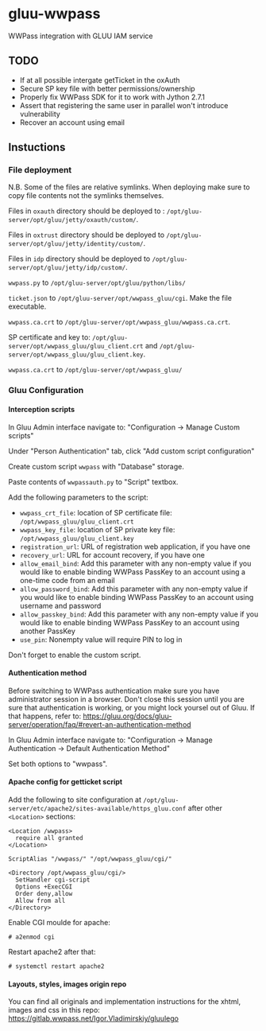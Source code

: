 # gluu-wwpass

WWPass integration with GLUU IAM service

## TODO
 - If at all possible intergate getTicket in the oxAuth
 - Secure SP key file with better permissions/ownership
 - Properly fix WWPass SDK for it to work with Jython 2.7.1
 - Assert that registering the same user in parallel won't introduce vulnerability
 - Recover an account using email

## Instuctions

### File deployment
N.B. Some of the files are relative symlinks. When deploying make sure to copy file contents not the symlinks themselves.

Files in `oxauth` directory should be deployed to : `/opt/gluu-server/opt/gluu/jetty/oxauth/custom/`.

Files in `oxtrust` directory should be deployed to `/opt/gluu-server/opt/gluu/jetty/identity/custom/`.

Files in `idp` directory should be deployed to `/opt/gluu-server/opt/gluu/jetty/idp/custom/`.

`wwpass.py` to `/opt/gluu-server/opt/gluu/python/libs/`

`ticket.json` to `/opt/gluu-server/opt/wwpass_gluu/cgi`. Make the file executable.

`wwpass.ca.crt` to `/opt/gluu-server/opt/wwpass_gluu/wwpass.ca.crt`.

SP certificate and key to: `/opt/gluu-server/opt/wwpass_gluu/gluu_client.crt` and `/opt/gluu-server/opt/wwpass_gluu/gluu_client.key`.

`wwpass.ca.crt` to `/opt/gluu-server/opt/wwpass_gluu/`

### Gluu Configuration

#### Interception scripts
In Gluu Admin interface navigate to: "Configuration -> Manage Custom scripts"

Under "Person Authentication" tab, click "Add custom script configuration"

Create custom script `wwpass` with "Database" storage.

Paste contents of `wwpassauth.py` to "Script" textbox.

Add the following parameters to the script:
 - `wwpass_crt_file`: location of SP certificate file: `/opt/wwpass_gluu/gluu_client.crt`
 - `wwpass_key_file`: location of SP private key file: `/opt/wwpass_gluu/gluu_client.key`
 - `registration_url`: URL of registration web application, if you have one
 - `recovery_url`: URL for account recovery, if you have one
 - `allow_email_bind`: Add this parameter with any non-empty value if you would like to enable binding WWPass PassKey to an account using a one-time code from an email
 - `allow_password_bind`: Add this parameter with any non-empty value if you would like to enable binding WWPass PassKey to an account using username and password
 - `allow_passkey_bind`: Add this parameter with any non-empty value if you would like to enable binding WWPass PassKey to an account using another PassKey
  - `use_pin`: Nonempty value will require PIN to log in

Don't forget to enable the custom script.

#### Authentication method

Before switching to WWPass authentication make sure you have administrator session in a browser. Don't close this session until you are sure that authentication is working, or you might lock yoursel out of Gluu. If that happens, refer to: https://gluu.org/docs/gluu-server/operation/faq/#revert-an-authentication-method

In Gluu Admin interface navigate to: "Configuration -> Manage Authentication -> Default Authentication Method"

Set both options to "wwpass".

#### Apache config for getticket script

Add the following to site configuration at `/opt/gluu-server/etc/apache2/sites-available/https_gluu.conf` after other `<Location>` sections:
```
<Location /wwpass>
  require all granted
</Location>

ScriptAlias "/wwpass/" "/opt/wwpass_gluu/cgi/"

<Directory /opt/wwpass_gluu/cgi/>
  SetHandler cgi-script
  Options +ExecCGI
  Order deny,allow
  Allow from all
</Directory>
```

Enable CGI moulde for apache:
```
# a2enmod cgi
```

Restart apache2 after that:
```
# systemctl restart apache2
```

#### Layouts, styles, images origin repo
You can find all originals and implementation instructions for the xhtml, images and css in this repo:
https://gitlab.wwpass.net/Igor.Vladimirskiy/gluulego
